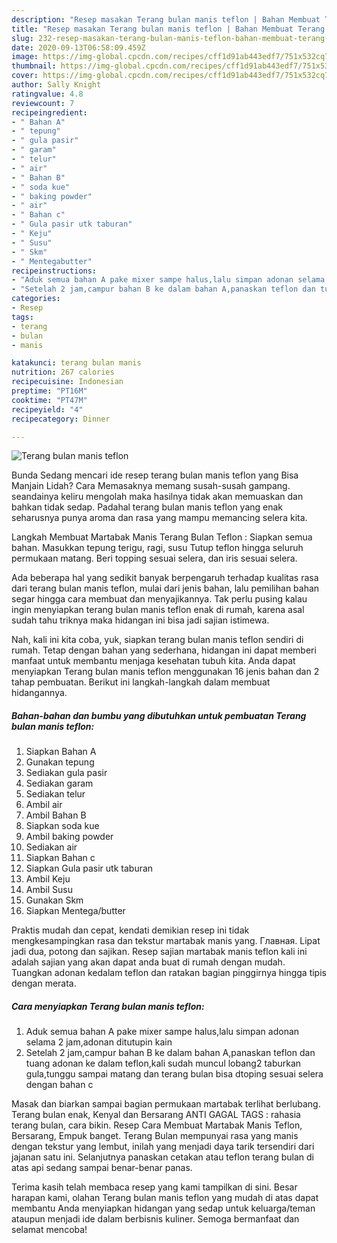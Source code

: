 ```yaml
---
description: "Resep masakan Terang bulan manis teflon | Bahan Membuat Terang bulan manis teflon Yang Enak Banget"
title: "Resep masakan Terang bulan manis teflon | Bahan Membuat Terang bulan manis teflon Yang Enak Banget"
slug: 232-resep-masakan-terang-bulan-manis-teflon-bahan-membuat-terang-bulan-manis-teflon-yang-enak-banget
date: 2020-09-13T06:58:09.459Z
image: https://img-global.cpcdn.com/recipes/cff1d91ab443edf7/751x532cq70/terang-bulan-manis-teflon-foto-resep-utama.jpg
thumbnail: https://img-global.cpcdn.com/recipes/cff1d91ab443edf7/751x532cq70/terang-bulan-manis-teflon-foto-resep-utama.jpg
cover: https://img-global.cpcdn.com/recipes/cff1d91ab443edf7/751x532cq70/terang-bulan-manis-teflon-foto-resep-utama.jpg
author: Sally Knight
ratingvalue: 4.8
reviewcount: 7
recipeingredient:
- " Bahan A"
- " tepung"
- " gula pasir"
- " garam"
- " telur"
- " air"
- " Bahan B"
- " soda kue"
- " baking powder"
- " air"
- " Bahan c"
- " Gula pasir utk taburan"
- " Keju"
- " Susu"
- " Skm"
- " Mentegabutter"
recipeinstructions:
- "Aduk semua bahan A pake mixer sampe halus,lalu simpan adonan selama 2 jam,adonan ditutupin kain"
- "Setelah 2 jam,campur bahan B ke dalam bahan A,panaskan teflon dan tuang adonan ke dalam teflon,kali sudah muncul lobang2 taburkan gula,tunggu sampai matang dan terang bulan bisa dtoping sesuai selera dengan bahan c"
categories:
- Resep
tags:
- terang
- bulan
- manis

katakunci: terang bulan manis 
nutrition: 267 calories
recipecuisine: Indonesian
preptime: "PT16M"
cooktime: "PT47M"
recipeyield: "4"
recipecategory: Dinner

---
```



![Terang bulan manis teflon](https://img-global.cpcdn.com/recipes/cff1d91ab443edf7/751x532cq70/terang-bulan-manis-teflon-foto-resep-utama.jpg)

Bunda Sedang mencari ide resep terang bulan manis teflon yang Bisa Manjain Lidah? Cara Memasaknya memang susah-susah gampang. seandainya keliru mengolah maka hasilnya tidak akan memuaskan dan bahkan tidak sedap. Padahal terang bulan manis teflon yang enak seharusnya punya aroma dan rasa yang mampu memancing selera kita.

Langkah Membuat Martabak Manis Terang Bulan Teflon : Siapkan semua bahan. Masukkan tepung terigu, ragi, susu Tutup teflon hingga seluruh permukaan matang. Beri topping sesuai selera, dan iris sesuai selera.

Ada beberapa hal yang sedikit banyak berpengaruh terhadap kualitas rasa dari terang bulan manis teflon, mulai dari jenis bahan, lalu pemilihan bahan segar hingga cara membuat dan menyajikannya. Tak perlu pusing kalau ingin menyiapkan terang bulan manis teflon enak di rumah, karena asal sudah tahu triknya maka hidangan ini bisa jadi sajian istimewa.


Nah, kali ini kita coba, yuk, siapkan terang bulan manis teflon sendiri di rumah. Tetap dengan bahan yang sederhana, hidangan ini dapat memberi manfaat untuk membantu menjaga kesehatan tubuh kita. Anda dapat menyiapkan Terang bulan manis teflon menggunakan 16 jenis bahan dan 2 tahap pembuatan. Berikut ini langkah-langkah dalam membuat hidangannya.

<!--inarticleads1-->

##### Bahan-bahan dan bumbu yang dibutuhkan untuk pembuatan Terang bulan manis teflon:

1. Siapkan  Bahan A
1. Gunakan  tepung
1. Sediakan  gula pasir
1. Sediakan  garam
1. Sediakan  telur
1. Ambil  air
1. Ambil  Bahan B
1. Siapkan  soda kue
1. Ambil  baking powder
1. Sediakan  air
1. Siapkan  Bahan c
1. Siapkan  Gula pasir utk taburan
1. Ambil  Keju
1. Ambil  Susu
1. Gunakan  Skm
1. Siapkan  Mentega/butter


Praktis mudah dan cepat, kendati demikian resep ini tidak mengkesampingkan rasa dan tekstur martabak manis yang. Главная. Lipat jadi dua, potong dan sajikan. Resep sajian martabak manis teflon kali ini adalah sajian yang akan dapat anda buat di rumah dengan mudah. Tuangkan adonan kedalam teflon dan ratakan bagian pinggirnya hingga tipis dengan merata. 

<!--inarticleads2-->

##### Cara menyiapkan Terang bulan manis teflon:

1. Aduk semua bahan A pake mixer sampe halus,lalu simpan adonan selama 2 jam,adonan ditutupin kain
1. Setelah 2 jam,campur bahan B ke dalam bahan A,panaskan teflon dan tuang adonan ke dalam teflon,kali sudah muncul lobang2 taburkan gula,tunggu sampai matang dan terang bulan bisa dtoping sesuai selera dengan bahan c


Masak dan biarkan sampai bagian permukaan martabak terlihat berlubang. Terang bulan enak, Kenyal dan Bersarang ANTI GAGAL TAGS : rahasia terang bulan, cara bikin. Resep Cara Membuat Martabak Manis Teflon, Bersarang, Empuk banget. Terang Bulan mempunyai rasa yang manis dengan tekstur yang lembut, inilah yang menjadi daya tarik tersendiri dari jajanan satu ini. Selanjutnya panaskan cetakan atau teflon terang bulan di atas api sedang sampai benar-benar panas. 

Terima kasih telah membaca resep yang kami tampilkan di sini. Besar harapan kami, olahan Terang bulan manis teflon yang mudah di atas dapat membantu Anda menyiapkan hidangan yang sedap untuk keluarga/teman ataupun menjadi ide dalam berbisnis kuliner. Semoga bermanfaat dan selamat mencoba!
